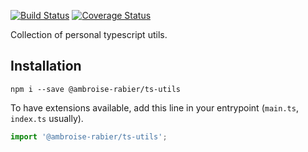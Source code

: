 [![Build Status](https://travis-ci.com/ambroiseRabier/ts-utils.svg?branch=master)](https://travis-ci.com/ambroiseRabier/ts-utils)
[![Coverage Status](https://coveralls.io/repos/github/ambroiseRabier/ts-utils/badge.svg)](https://coveralls.io/github/ambroiseRabier/ts-utils)

Collection of personal typescript utils.

## Installation

```shell script
npm i --save @ambroise-rabier/ts-utils
```

To have extensions available, add this line in your entrypoint (`main.ts`, `index.ts` usually).
```typescript
import '@ambroise-rabier/ts-utils';
```
